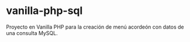 # vanilla-php-sql
Proyecto en Vanilla PHP para la creación de menú acordeón con datos de una consulta MySQL.
